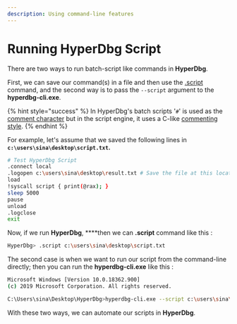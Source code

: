 ```yaml
---
description: Using command-line features
---
```


# Running HyperDbg Script

There are two ways to run batch-script like commands in **HyperDbg**.

First, we can save our command\(s\) in a file and then use the [.script](https://docs.hyperdbg.com/commands/meta-commands/.script) command, and the second way is to pass the `--script` argument to the **hyperdbg-cli.exe**.

{% hint style="success" %}
In HyperDbg's batch scripts '`#`' is used as the [comment character](https://docs.hyperdbg.com/commands/debugging-commands/comment) but in the script engine, it uses a C-like [commenting style](https://docs.hyperdbg.com/commands/scripting-language/assumptions-and-evaluations#comments).
{% endhint %}

For example, let's assume that we saved the following lines in **`c:\users\sina\desktop\script.txt`.**

```bash
# Test HyperDbg Script
.connect local
.logopen c:\users\sina\desktop\result.txt # Save the file at this location
load
!syscall script { print(@rax); }
sleep 5000
pause
unload
.logclose
exit
```

Now, if we run **HyperDbg**, ****then we can **.script** command like this :

```bash
HyperDbg> .script c:\users\sina\desktop\script.txt
```

The second case is when we want to run our script from the command-line directly; then you can run the **hyperdbg-cli.exe** like this :

```bash
Microsoft Windows [Version 10.0.18362.900]
(c) 2019 Microsoft Corporation. All rights reserved.

C:\Users\sina\Desktop\HyperDbg>hyperdbg-cli.exe --script c:\users\sina\desktop\script.txt
```

With these two ways, we can automate our scripts in **HyperDbg**.

